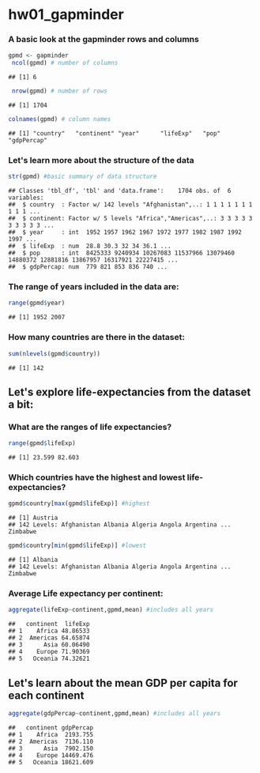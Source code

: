 hw01\_gapminder
================

### A basic look at the gapminder rows and columns

``` r
gpmd <- gapminder
 ncol(gpmd) # number of columns 
```

    ## [1] 6

``` r
 nrow(gpmd) # number of rows 
```

    ## [1] 1704

``` r
colnames(gpmd) # column names 
```

    ## [1] "country"   "continent" "year"      "lifeExp"   "pop"       "gdpPercap"

### Let's learn more about the structure of the data

``` r
str(gpmd) #basic summary of data structure
```

    ## Classes 'tbl_df', 'tbl' and 'data.frame':    1704 obs. of  6 variables:
    ##  $ country  : Factor w/ 142 levels "Afghanistan",..: 1 1 1 1 1 1 1 1 1 1 ...
    ##  $ continent: Factor w/ 5 levels "Africa","Americas",..: 3 3 3 3 3 3 3 3 3 3 ...
    ##  $ year     : int  1952 1957 1962 1967 1972 1977 1982 1987 1992 1997 ...
    ##  $ lifeExp  : num  28.8 30.3 32 34 36.1 ...
    ##  $ pop      : int  8425333 9240934 10267083 11537966 13079460 14880372 12881816 13867957 16317921 22227415 ...
    ##  $ gdpPercap: num  779 821 853 836 740 ...

### The range of years included in the data are:

``` r
range(gpmd$year) 
```

    ## [1] 1952 2007

### How many countries are there in the dataset:

``` r
sum(nlevels(gpmd$country))
```

    ## [1] 142

Let's explore life-expectancies from the dataset a bit:
-------------------------------------------------------

### What are the ranges of life expectancies?

``` r
range(gpmd$lifeExp)
```

    ## [1] 23.599 82.603

### Which countries have the highest and lowest life-expectancies?

``` r
gpmd$country[max(gpmd$lifeExp)] #highest
```

    ## [1] Austria
    ## 142 Levels: Afghanistan Albania Algeria Angola Argentina ... Zimbabwe

``` r
gpmd$country[min(gpmd$lifeExp)] #lowest
```

    ## [1] Albania
    ## 142 Levels: Afghanistan Albania Algeria Angola Argentina ... Zimbabwe

### Average Life expectancy per continent:

``` r
aggregate(lifeExp~continent,gpmd,mean) #includes all years
```

    ##   continent  lifeExp
    ## 1    Africa 48.86533
    ## 2  Americas 64.65874
    ## 3      Asia 60.06490
    ## 4    Europe 71.90369
    ## 5   Oceania 74.32621

Let's learn about the mean GDP per capita for each continent
------------------------------------------------------------

``` r
aggregate(gdpPercap~continent,gpmd,mean) #includes all years
```

    ##   continent gdpPercap
    ## 1    Africa  2193.755
    ## 2  Americas  7136.110
    ## 3      Asia  7902.150
    ## 4    Europe 14469.476
    ## 5   Oceania 18621.609
